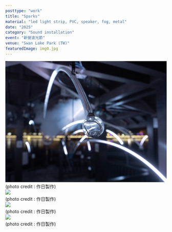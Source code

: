 ```yaml
---
posttype: "work"
title: "Sparks"
material: "led light strip, PVC, speaker, fog, metal"
date: "2025"
category: "Sound installation"
event: "新營波光節"
venue: "Swan Lake Park (TW)"
featuredImage: img0.jpg
---
```

  <div class="box">
      <div class="dscrptn">
      </div>
  </div>


  <div class="box">
      <img class="subimg" src="./img3.jpg">
      <div class="photocredit">(photo credit : 作日製作)</div>
  </div>


  <div class="box">
      <div class="dscrptn">
      </div>
  </div>

  <div class="box">
      <img class="subimg" src="./img2.jpg">
      <div class="photocredit">(photo credit : 作日製作)</div>
  </div>

  <div class="box">
      <img class="subimg" src="./img1.jpg">
      <div class="photocredit">(photo credit : 作日製作)</div>
  </div>
  <div class="box">
      <img class="subimg" src="./img0.jpg">
      <div class="photocredit">(photo credit : 作日製作)</div>
  </div>


  <div class="box"></div>

  <!-- <iframe title="vimeo-player" src="https://player.vimeo.com/video/936939354?h=b0dcd1ceb2" frameborder="0" allowfullscreen></iframe> -->